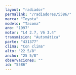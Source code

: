 ```yaml
---
layout: "radiador"
permalink: "/radiadores/5586/"
marca: "Toyota"
modelo: "Tacoma"
ano: "1997"
motor: "L4 2.7, V6 3.4"
transmision: "Automática"
parte: "431377"
clima: "Con clima"
alto: "22 5/8"
ancho: "25 5/8"
observaciones: ""
id: "5586"
---
```


